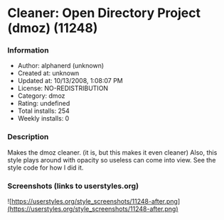 # Cleaner: Open Directory Project (dmoz) (11248)

### Information
- Author: alphanerd (unknown)
- Created at: unknown
- Updated at: 10/13/2008, 1:08:07 PM
- License: NO-REDISTRIBUTION
- Category: dmoz
- Rating: undefined
- Total installs: 254
- Weekly installs: 0


### Description
Makes the dmoz cleaner. (it is, but this makes it even cleaner) Also, this style plays around with opacity so useless can come into view. See the style code for how I did it.


### Screenshots (links to userstyles.org)
![https://userstyles.org/style_screenshots/11248-after.png](https://userstyles.org/style_screenshots/11248-after.png)


